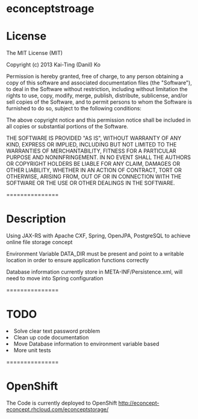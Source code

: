 econceptstroage
===============

License
===============

The MIT License (MIT)

Copyright (c) 2013 Kai-Ting (Danil) Ko

Permission is hereby granted, free of charge, to any person obtaining a copy
of this software and associated documentation files (the "Software"), to deal
in the Software without restriction, including without limitation the rights
to use, copy, modify, merge, publish, distribute, sublicense, and/or sell
copies of the Software, and to permit persons to whom the Software is
furnished to do so, subject to the following conditions:

The above copyright notice and this permission notice shall be included in
all copies or substantial portions of the Software.

THE SOFTWARE IS PROVIDED "AS IS", WITHOUT WARRANTY OF ANY KIND, EXPRESS OR
IMPLIED, INCLUDING BUT NOT LIMITED TO THE WARRANTIES OF MERCHANTABILITY,
FITNESS FOR A PARTICULAR PURPOSE AND NONINFRINGEMENT. IN NO EVENT SHALL THE
AUTHORS OR COPYRIGHT HOLDERS BE LIABLE FOR ANY CLAIM, DAMAGES OR OTHER
LIABILITY, WHETHER IN AN ACTION OF CONTRACT, TORT OR OTHERWISE, ARISING FROM,
OUT OF OR IN CONNECTION WITH THE SOFTWARE OR THE USE OR OTHER DEALINGS IN
THE SOFTWARE.

===============


Description
===============

Using JAX-RS with Apache CXF, Spring, OpenJPA, PostgreSQL to achieve online file storage concept

Environment Variable DATA_DIR must be present and point to a writable location in order to ensure application functions correctly

Database information currently store in META-INF/Persistence.xml, will need to move into Spring configuration

===============


TODO
===============
<li>Solve clear text password problem</li>
<li>Clean up code documentation</li>
<li>Move Database information to environment variable based</li>
<li>More unit tests</li>

===============


OpenShift
===============

The Code is currently deployed to OpenShift
http://econcept-econcept.rhcloud.com/econceptstorage/

